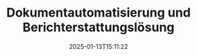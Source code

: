 ---
############################# Static ############################
layout: "family"
date:  2025-01-13T15:11:22
draft: false

product: "Assembly"
product_tag: "assembly"

lang: de

############################# Head ############################
head_title: ".NET, Java APIs & Online Dokumentenerstellungsanwendungen von GroupDocs"
head_description: "Erhalten Sie die All-in-One-Lösung für Dokumentautomatisierung und Berichterstattung für .NET- und Java-Anwendungen. Generieren Sie alle gängigen Dokumente aus benutzerdefinierten Vorlagen und Daten."

############################# Header ############################
title: "Dokumentautomatisierung und Berichterstattungslösung"
description:  |
  Erstellen Sie detaillierte Berichte mit Vorlagen und Datenquellen mit unseren plattformübergreifenden Apps und APIs.

  Generieren Sie Berichte in Formaten wie Word, Excel, Präsentationen und vielen weiteren mithilfe von Vorlagen mit flexibel einstellbarem Markup.

  Füllen Sie Diagramme, Barcodes, Tabellen und andere Elemente mit Daten aus Quellen wie JSON, XML, CSV usw. aus.

############################# Supported Platforms ###############################
supported_platforms:
  enable: true
  head_title: "Wählen Sie Ihre Plattform"
  title: "Plattformunabhängigkeit"
  description: "GroupDocs.Assembly ist mit den folgenden Betriebssystemen und Frameworks kompatibel:"
  details_link_title: "Erfahren Sie mehr"

  items:
    # items loop
    - title: ".NET"
      description: GroupDocs.Assembly .NET 
      color: "blue"
      tag: "net"
      link: "/assembly/net/"
      features_link: "https://docs.groupdocs.com/assembly/net/system-requirements/"
      features:
          # features loop
          - rows: "3"
            content: |
                    .NET Framework 2.0 or higher <br> Mono Framework 1.2 or higher
      
          # features loop
          - rows: "4"
            content: |
                    Windows Desktop <br> Windows Server <br> Microsoft Azure <br> Linux
      
          # features loop
          - rows: "3"
            content: |
                    Microsoft Visual Studio <br> Xamarin.Android <br> MonoDevelop
      
          # features loop
          - rows: "1"
            content: |
                    50+ file formats
      

    # items loop
    - title: "Java"
      description: GroupDocs.Assembly Java
      color: "red"
      tag: "java"
      link: "/assembly/java/"
      features_link: "https://docs.groupdocs.com/assembly/java/system-requirements/"
      features:
          # features loop
          - rows: "3"
            content: |
                    Java 7 (1.7) or higher
      
          # features loop
          - rows: "4"
            content: |
                    Windows Desktop <br> Windows Server <br> Linux <br> Mac OS
      
          # features loop
          - rows: "3"
            content: |
                   NetBeans <br> IntelliJ IDEA <br> Eclipse 
      
          # features loop
          - rows: "1"
            content: |
                    50+ file formats

    # items loop
    - title: "Node.js"
      description: GroupDocs.Assembly "Node.js
      color: "green"
      tag: "nodejs-java"
      link: "/assembly/nodejs-java/"
      features_link: "https://docs.groupdocs.com/assembly/nodejs-java/system-requirements/"
      features:
          # features loop
          - rows: "3"
            content: |
                    Node.js 16+ and J2SE 8.0 (1.8)+
      
          # features loop
          - rows: "4"
            content: |
                    Windows <br> Linux <br> Mac OS
      
          # features loop
          - rows: "3"
            content: |
                    Atom <br> Visual Studio Code <br> Jeder andere Texteditor
      
          # features loop
          - rows: "1"
            content: |
                    50+ file formats


############################# Features ###############################
features:
  enable: true
  title: "GroupDocs.Assembly Hauptmerkmale"
  description: "Diese Lösung hilft Ihnen, Berichte in gängigen Dokumentformaten zu erstellen, die automatisch mit Ihren Geschäftsdaten gefüllt werden. Automatisieren Sie Ihre Dokumentgenerierungsaufgaben."

  items:
    # items loop
    - icon: "additional"
      title: "Vorlagen mit Daten füllen"
      content: "Füllen Sie Berichte mit Daten aus unterstützten Quellen."

    # items loop
    - icon: "manipulate"
      title: "Flexibles Markup"
      content: "Fügen Sie Daten auf anpassbare Weise zu Dokumenten hinzu."

    # items loop
    - icon: "structure"
      title: "Native Dokumentfunktionen"
      content: "Stellen Sie Daten mit Tabellen, Diagrammen und Barcodes dar."

    # items loop
    - icon: "merge"
      title: "Alle gängigen Formate"
      content: "Unterstützt alle gängig verwendeten Dokumentformate."

############################# Code samples ############################
code_samples:
  enable: true
  title: "Erstellen Sie gut angepasste Berichte"
  description: "GroupDocs.Assembly Codebeispiele"
  items:
    # code sample loop
    - title: "Verwendung von generierten Barcodes"
      content: |
       GroupDocs.Assembly ermöglicht Barcode-Markup in Berichtsvorlagen. Bei der Erstellung eines Berichts wird ein Barcode basierend auf dem Markup und den bereitgestellten Daten generiert. Geben Sie den Pfad zur Vorlage mit dem Text, den Datenobjekten und dem Markup an. Geben Sie auch die Datenquelle an, um den Barcode mit Inhalten zu füllen.
      samples:
        - language: "C#"
          color: "blue"
          content: |
            ```csharp {style=abap}   
            // Erstellen Sie eine Instanz der DocumentAssembler-Klasse
            DocumentAssembler assembler = new DocumentAssembler();

            //Geben Sie den Pfad zur Vorlage an
            var tmp_path = "barcode_template.docx";

            //Geben Sie den Pfad zum Ergebnissdokument an
            var res_path = "result.docx";

            //Erstellen Sie eine Instanz der Datenquelle
            var data = new DataSourceInfo(DataLayer.GetCustomerData(), "customer");

            //Rufen Sie AssembleDocument auf, um den Bericht zu erstellen
            assembler.AssembleDocument(tmp_path, res_path, data);

            ```
        - language: "Java"
          color: "red"
          content: |
            ```java {style=abap}   
            // Erstellen Sie eine Instanz der DocumentAssembler-Klasse
            DocumentAssembler assembler = new DocumentAssembler();
            
            //Geben Sie den Pfad zur Vorlage an
            String tmp_path = "barcode_template.docx";

            //Geben Sie den Pfad zum Ergebnissdokument an
            String res_path = "result.docx";

            //Erstellen Sie eine Instanz der Datenquelle
            DataSourceInfo data = new DataSourceInfo(new DataStorage(), null);

            // Rufen Sie AssembleDocument auf, um den Bericht zu erstellen
            assembler.assembleDocument(tmp_path, res_path, data);

            ```
        - language: "TypeScript"
          color: "green"
          content: |
            ```javascript {style=abap}   
            const assemblyLib = require('@groupdocs/groupdocs.assembly');

            // Erstellen Sie eine Instanz der DocumentAssembler-Klasse
            const assembler = new assemblyLib.DocumentAssembler();
            
            //Geben Sie den Pfad zur Vorlage an
            const tmp_path = "barcode_template.docx";

            //Geben Sie den Pfad zum Ergebnissdokument an
            const res_path = "result.docx";

            //Erstellen Sie eine Instanz der Datenquelle
            const data = new assemblyLib.DataSourceInfo(new assemblyLib.DataStorage(), null);

            // Rufen Sie AssembleDocument auf, um den Bericht zu erstellen
            assembler.assembleDocument(tmp_path, res_path, data);

            ```


############################# Supported Formats ###############################
formats:
  enable: true
  title: "Unterstützt über 50 Dateiformate"
  description: "GroupDocs.Assembly arbeitet mit nahezu allen gängigen Dateiformaten."

############################# Metrics ###############################
metrics:
  enable: true
  title: "Unsere Produktstatistiken"
  description: "Entdecken Sie Produktmetriken, um Einblicke in unseren Fortschritt, Einfluss und Wachstum zu gewinnen."

  items:
    # items loop
    - number: "50+"
      title: "Unterstützte Formate"
      content: "Wir unterstützen über 50 der am weitesten verbreiteten Dokumentformate."

    # items loop
    - number: "650k"
      title: "NuGet-Downloads"
      content: "GroupDocs.Assembly für .NET ist eine beliebte Bibliothek mit über 650.000 Downloads auf NuGet."

    # items loop
    - number: "18k"
      title: "Maven-Downloads"
      content: "Java-Entwickler haben GroupDocs.Assembly auf Maven über 18.000 Mal heruntergeladen."

    # items loop
    - number: "150+"
      title: "Zufriedene Kunden"
      content: "Unsere Produkte werden von einzelnen Entwicklern und führenden Unternehmen weltweit verwendet, um innovative Lösungen zu erstellen."


############################# Customers ###############################
customers:
  enable: true
  title: "Unsere zufriedenen Kunden"
  description: "Die GroupDocs-Bibliotheken werden von einigen der renommiertesten und angesehensten Marken weltweit verwendet."

  items:
    # items loop
    - title: "BenQ Corporation"
      logo: "benq"
      
    # items loop
    - title: "Nasdaq Stock Market"
      logo: "nasdaq"
      
    # items loop
    - title: "AT&T Inc."
      logo: "att"
      
    # items loop
    - title: "Customer logo AstraZeneca"
      logo: "astrazeneca"
      
    # items loop
    - title: "Central Bank of Argentina"
      logo: "argentinacentralbank"
      
    # items loop
    - title: "Roche Holding AG"
      logo: "roche"
      
    # items loop
    - title: "Capita"
      logo: "capita"
      
    # items loop
    - title: "Axa S.A."
      logo: "axa"
      
    # items loop
    - title: "Instructure Inc."
      logo: "instructure"
      
    # items loop
    - title: "Wipro"
      logo: "wipro"


############################# Actions ###############################
actions:
  enable: true
  title: "Bereit, loszulegen?"
  description: "Testen Sie die Funktionen von GroupDocs.Assembly kostenlos auf Ihrer Plattform."

  items:
    # items loop
    - title: ".NET"
      color: "blue"
      link: "/assembly/net/"

    # items loop
    - title: "Java"
      color: "red"
      link: "/assembly/java/"

    # items loop
    - title: "Node.js via Java"
      color: "green"
      link: "/assembly/nodejs-java/"

############################# FAQ ###############################
faq:
  enable: true
  title: "Häufig gestellte Fragen"
  description: "Durchsuchen Sie unsere häufig gestellten Fragen."

  items:
    # items loop
    - question: "Benötigt GroupDocs.Assembly externe Bibliotheken für die Dokumentenerstellung?"
      answer: "Nein, GroupDocs.Assembly arbeitet unabhängig und benötigt keine Drittanbieter-Bibliotheken wie Adobe Acrobat oder Microsoft Office."

    # items loop
    - question: "Kann ich die Funktionen von GroupDocs.Assembly vor dem Kauf testen?"
      answer: "Ja, können Sie! GroupDocs.Assembly bietet eine kostenlose Testversion. Installieren Sie es und erkunden Sie seine Funktionen. Die Testversion fügt 'Testabzeichen' zu Ihren Dokumenten hinzu und verarbeitet nur die ersten 3 Seiten. Um die vollständige Erfahrung zu machen, erhalten Sie eine kostenlose 30-tägige Testlizenz, um alle Funktionen zu nutzen. Weitere Informationen finden Sie unter [temporäre Lizenz](https://purchase.groupdocs.com/temporary-license/)."

    # items loop
    - question: "Welche Arten von Lizenzen sind verfügbar?"
      answer: "Suchen Sie eine GroupDocs.Assembly-Lizenz? Wir bieten eine Vielzahl von Optionen, die Ihren Bedürfnissen entsprechen. Wählen Sie basierend auf der Teamgröße, dem Bereitstellungsort (einzelnes Büro oder remote) und ob Sie das SDK/API mit Kunden zur Verteilung teilen müssen. Alternativ können Sie eine monatliche Nutzungslizenz mit verbrauchsabhängigen Plänen wählen – zahlen Sie nur für das, was Sie verwenden. Finden Sie die beste Option für Sie unter [Preise](https://purchase.groupdocs.com/pricing/assembly/net/)."

############################# Cloud Links ###############################
cloud_links:
  enable: true
  title: "GroupDocs.Assembly Low-Code APIs"
  description: "Generieren Sie Dokumente über unsere cloudbasierten REST-API aus Ihrer Anwendung."
  
  items:
    # items loop
    - title: "GroupDocs.Assembly Cloud for cURL"
      content: "Verwenden Sie die cURL RESTful API, um Daten zu Word, Excel, PowerPoint und vielen anderen Vorlagen hinzuzufügen."
      icon: "groupdocs_assembly-for-curl"
      link: "https://products.groupdocs.cloud/assembly/curl"

    # items loop
    - title: "GroupDocs.Assembly Cloud for .NET"
      content: "Verbessern Sie Ihre .NET-Anwendungen, indem Sie Berichte über das Cloud SDK generieren. Stellen Sie Geschäftsdaten in Ihrem benutzerdefinierten Format dar."
      icon: "groupdocs_assembly-for-net"
      link: "https://products.groupdocs.cloud/assembly/net"

    # items loop
    - title: "GroupDocs.Assembly Cloud for Java"
      content: "GroupDocs.Assembly SDK bietet verschiedene Optionen für Java-Anwendungen zur Erstellung verschiedener Dokumenttypen."
      icon: "groupdocs_assembly-for-java"
      link: "https://products.groupdocs.cloud/assembly/java"

############################# App links ###############################
app_links:
  enable: true
  title: "GroupDocs.Assembly Web Apps"
  description: "GroupDocs.Assembly bietet eine kostenlose Webanwendung zum Generieren von Dokumenten. Sie können über 50 gängige Dateiformate direkt in Ihrem Browser kostenlos verarbeiten."

  items:
    # items loop
    - title: "GroupDocs.Assembly Total"
      content: "Generieren Sie Berichte in Excel, Word, PowerPoint und vielen anderen Dateitypen direkt aus Ihrem Webbrowser."
      icon: "groupdocs_watermark-app"
      link: "https://products.groupdocs.app/assembly/total"

    # items loop
    - title: "GroupDocs.Assembly Word"
      content: "Erstellen Sie Microsoft Word-Dokumente aus Vorlagen und Datenquellen."
      icon: "groupdocs_words-app"
      link: "https://products.groupdocs.app/assembly/docx"

    # items loop
    - title: "GroupDocs.Assembly Excel"
      content: "Laden Sie eine Vorlage und eine Datenquelle hoch, um Excel-Berichte kostenlos zu generieren."
      icon: "groupdocs_pdf-app"
      link: "https://products.groupdocs.app/assembly/xlsx"


      


---